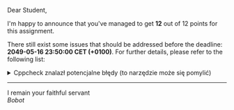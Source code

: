 Dear Student,

I'm happy to announce that you've managed to get **12** out of 12 points for this assignment.

There still exist some issues that should be addressed before the deadline: **2049-05-16 23:50:00 CET (+0100)**. For further details, please refer to the following list:

<details><summary>Cppcheck znalazł potencjalne błędy (to narzędzie może się pomylić)</summary>/tmp/tmpjk6o2aa9/student/zaj4ShapeDrawing/shapecomposite.cpp:7:5: warning: Variable 'shape1_' is assigned in constructor body. Consider performing initialization in initialization list. [useInitializationList]<br>&nbsp;&nbsp;&nbsp;&nbsp;shape1_ = std::move(shape1);<br>&nbsp;&nbsp;&nbsp;&nbsp;^<br>/tmp/tmpjk6o2aa9/student/zaj4ShapeDrawing/circle.cpp:22:0: warning: The function 'x' is never used. [unusedFunction]<br>int Shapes::Circle::x() const {<br>^<br>/tmp/tmpjk6o2aa9/student/zaj4ShapeDrawing/circle.cpp:26:0: warning: The function 'y' is never used. [unusedFunction]<br>int Shapes::Circle::y() const {<br>^<br>/tmp/tmpjk6o2aa9/student/zaj4ShapeDrawing/circle.cpp:30:0: warning: The function 'getRadius' is never used. [unusedFunction]<br>int Shapes::Circle::getRadius() const {<br>^<br>/tmp/tmpjk6o2aa9/student/zaj4ShapeDrawing/rectangle.cpp:27:0: warning: The function 'xTo' is never used. [unusedFunction]<br>int Shapes::Rectangle::xTo() const {<br>^<br>/tmp/tmpjk6o2aa9/student/zaj4ShapeDrawing/rectangle.cpp:31:0: warning: The function 'yTo' is never used. [unusedFunction]<br>int Shapes::Rectangle::yTo() const {<br>^<br></details>

-----------
I remain your faithful servant\
_Bobot_
